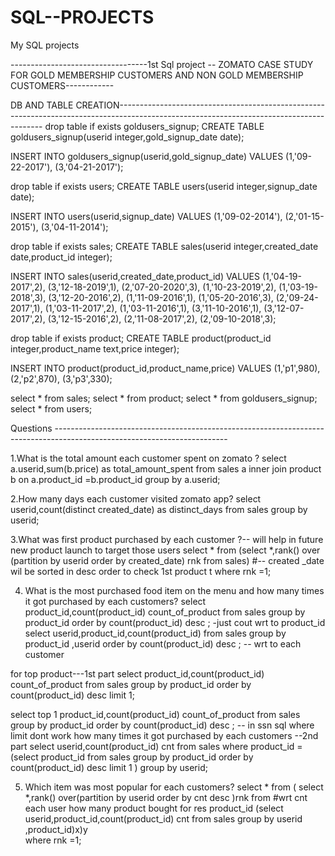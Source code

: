 # SQL--PROJECTS
My SQL projects

----------------------------------1st Sql project -- ZOMATO CASE STUDY FOR GOLD MEMBERSHIP CUSTOMERS AND NON GOLD MEMBERSHIP CUSTOMERS------------

DB AND TABLE CREATION-----------------------------------------------------------------------------------------------------------------------------------------
drop table if exists goldusers_signup;
CREATE TABLE goldusers_signup(userid integer,gold_signup_date date); 

INSERT INTO goldusers_signup(userid,gold_signup_date) 
 VALUES (1,'09-22-2017'),
(3,'04-21-2017');

drop table if exists users;
CREATE TABLE users(userid integer,signup_date date); 

INSERT INTO users(userid,signup_date) 
 VALUES (1,'09-02-2014'),
(2,'01-15-2015'),
(3,'04-11-2014');

drop table if exists sales;
CREATE TABLE sales(userid integer,created_date date,product_id integer); 

INSERT INTO sales(userid,created_date,product_id) 
 VALUES (1,'04-19-2017',2),
(3,'12-18-2019',1),
(2,'07-20-2020',3),
(1,'10-23-2019',2),
(1,'03-19-2018',3),
(3,'12-20-2016',2),
(1,'11-09-2016',1),
(1,'05-20-2016',3),
(2,'09-24-2017',1),
(1,'03-11-2017',2),
(1,'03-11-2016',1),
(3,'11-10-2016',1),
(3,'12-07-2017',2),
(3,'12-15-2016',2),
(2,'11-08-2017',2),
(2,'09-10-2018',3);


drop table if exists product;
CREATE TABLE product(product_id integer,product_name text,price integer); 

INSERT INTO product(product_id,product_name,price) 
 VALUES
(1,'p1',980),
(2,'p2',870),
(3,'p3',330);


select * from sales;
select * from product;
select * from goldusers_signup;
select * from users;

Questions -------------------------------------------------------------------------------------------------------------------------

1.What is the total amount each customer spent on zomato ?
select a.userid,sum(b.price) as total_amount_spent from sales a inner join product b on a.product_id =b.product_id
group by a.userid;

2.How many days each customer visited zomato app?
select userid,count(distinct created_date) as distinct_days from sales group by userid;

3.What was first product purchased by each customer ?-- will help in future new product launch to target those users
select * from 
(select *,rank() over (partition by userid order by created_date) rnk from sales)  #-- created _date wil be sorted in desc order to check 1st product
t where rnk =1;

4. What is the most purchased food item on the menu and how many times it got purchased by each customers?
select product_id,count(product_id) count_of_product from sales group by product_id order by count(product_id) desc ; -just cout wrt to  product_id
select userid,product_id,count(product_id) from sales group by product_id ,userid order by count(product_id) desc ; -- wrt to each customer 

for top product---1st part
select product_id,count(product_id) count_of_product from sales group by product_id order by count(product_id) desc limit 1;

select top 1 product_id,count(product_id) count_of_product from sales group by product_id order by count(product_id) desc ; -- in ssn sql where limit dont work
how many times it got purchased by each customers --2nd part 
select userid,count(product_id) cnt from sales where product_id =
(select product_id from sales group by product_id order by count(product_id) desc limit 1 )
group by userid;

5. Which item was most popular for each customers?
select * from (
select *,rank() over(partition by userid order by cnt desc )rnk  from                     #wrt cnt each user how many product bought for res product_id
(select userid,product_id,count(product_id) cnt from sales group by userid ,product_id)x)y  
where rnk =1;



